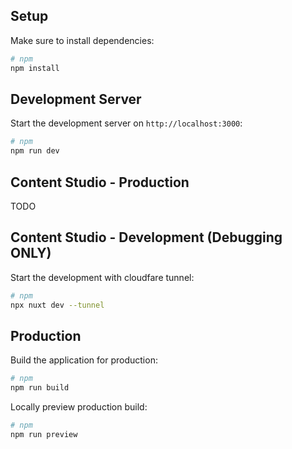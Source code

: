 ## Setup

Make sure to install dependencies:

```bash
# npm
npm install
```

## Development Server

Start the development server on `http://localhost:3000`:

```bash
# npm
npm run dev

```

## Content Studio - Production

TODO

## Content Studio - Development (Debugging ONLY)

Start the development with cloudfare tunnel:

```bash
# npm
npx nuxt dev --tunnel

```

## Production

Build the application for production:

```bash
# npm
npm run build

```

Locally preview production build:

```bash
# npm
npm run preview

```

